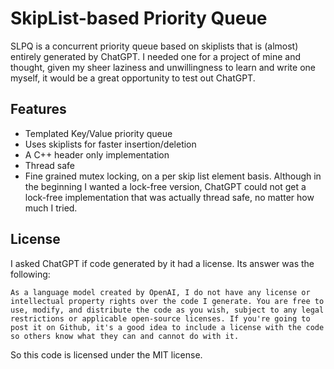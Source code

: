 # SkipList-based Priority Queue
SLPQ is a concurrent priority queue based on skiplists that is (almost) entirely generated by ChatGPT. I needed one for a project of mine and thought, given my sheer laziness and unwillingness to learn and write one myself, it would be a great opportunity to test out ChatGPT.

## Features
- Templated Key/Value priority queue
- Uses skiplists for faster insertion/deletion
- A C++ header only implementation
- Thread safe
- Fine grained mutex locking, on a per skip list element basis. Although in the beginning I wanted a lock-free version, ChatGPT could not get a lock-free implementation that was actually thread safe, no matter how much I tried.

## License
I asked ChatGPT if code generated by it had a license. Its answer was the following:
```
As a language model created by OpenAI, I do not have any license or intellectual property rights over the code I generate. You are free to use, modify, and distribute the code as you wish, subject to any legal restrictions or applicable open-source licenses. If you're going to post it on Github, it's a good idea to include a license with the code so others know what they can and cannot do with it.
```
So this code is licensed under the MIT license.